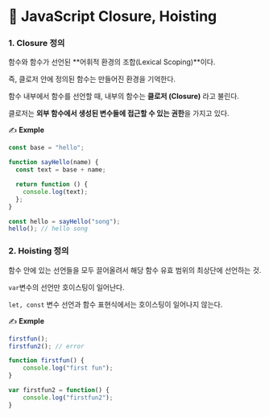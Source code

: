 # 📄 JavaScript Closure, Hoisting

### 1. Closure 정의

함수와 함수가 선언된 **어휘적 환경의 조합\(Lexical Scoping\)**이다.

즉, 클로저 안에 정의된 함수는 만들어진 환경을 기억한다.

함수 내부에서 함수를 선언할 때, 내부의 함수는 **클로저 \(Closure\)** 라고 불린다.

클로저는 **외부 함수에서 생성된 변수들에 접근할 수 있는 권한**을 가지고 있다.

✍ **Exmple**

```javascript
const base = "hello";

function sayHello(name) {
  const text = base + name;

  return function () {
    console.log(text);
  };
}

const hello = sayHello("song");
hello(); // hello song
```

### 2. Hoisting 정의

함수 안에 있는 선언들을 모두 끌어올려서 해당 함수 유효 범위의 최상단에 선언하는 것.

`var`변수의 선언만 호이스팅이 일어난다.

`let, const` 변수 선언과 함수 표현식에서는 호이스팅이 일어나지 않는다.

✍ **Exmple**

```javascript
firstfun();
firstfun2(); // error

function firstfun() {
    console.log("first fun");
}

var firstfun2 = function() {
    console.log("firstfun2");
}
```

